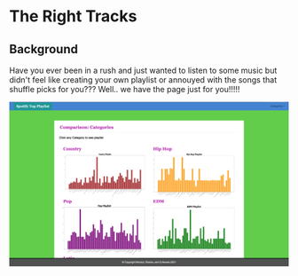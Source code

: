 # The Right Tracks

## Background
Have you ever been in a rush and just wanted to listen to some music but didn't feel like creating your own playlist or annouyed with the songs that shuffle picks for you??? Well.. we have the page just for you!!!!!

![Full_ScrenShot](Images/cats.png)
